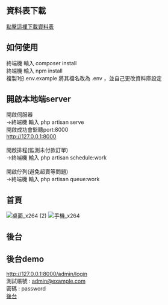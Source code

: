 ## 資料表下載

[點擊這裡下載資料表](https://drive.google.com/file/d/1LfvcsFutw7XaaEMK16vUreSlecN2e9Bn/view?usp=sharing)

## 如何使用
終端機 輸入
composer install
</br>
終端機 輸入
npm install
</br>
複製1份.env.example 將其檔名改為 .env ，並自己更改資料庫設定
</br>


## 開啟本地端server
開啟伺服器
</br>
->終端機 輸入 php artisan serve
</br>
開啟成功會監聽port:8000
</br>
http://127.0.0.1:8000
</br>
</br>
開啟排程(監測未付款訂單)
</br>
->終端機 輸入 php artisan schedule:work
</br>
</br>
開啟佇列(避免超賣等問題)
</br>
->終端機 輸入 php artisan queue:work

## 首頁
![桌面_x264 (2)](https://github.com/user-attachments/assets/b6f5cab1-150f-4231-aa4f-b3fea32353d6)
![手機_x264](https://github.com/user-attachments/assets/9db5b6e7-6d47-4824-861f-6ddac74b497d)


## 後台

## 後台demo
http://127.0.0.1:8000/admin/login
</br>
測試帳號 : admin@example.com
</br>
密碼     : password
</br>
[後台](https://github.com/user-attachments/assets/e0c8164f-f69d-4715-9c2a-ba63ff656d83)







